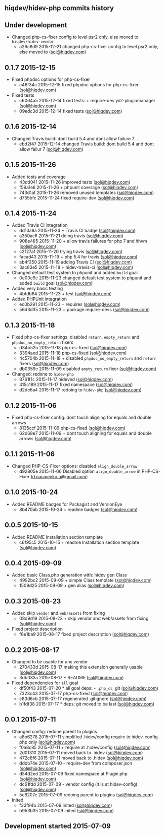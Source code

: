 hiqdev/hidev-php commits history
--------------------------------

## Under development

- Changed php-cs-fixer config to level psr2 only, else moved to `hiqdev/hidev-vendor`
    - a26c8d9 2015-12-21 changed php-cs-fixer config to level psr2 only, else moved to (sol@hiqdev.com)

## 0.1.7 2015-12-15

- Fixed phpdoc options for php-cs-fixer
    - c48f34c 2015-12-15 fixed phpdoc options for php-cs-fixer (sol@hiqdev.com)
- Fixed tests
    - c6064a5 2015-12-14 fixed tests: + require-dev yii2-pluginmanager (sol@hiqdev.com)
    - 09edc3d 2015-12-14 fixed tests (sol@hiqdev.com)

## 0.1.6 2015-12-14

- Changed Travis build: dont build 5.4 and dont allow failure 7
    - ebd2f47 2015-12-14 changed Travis build: dont build 5.4 and dont allow failur 7 (sol@hiqdev.com)

## 0.1.5 2015-11-26

- Added tests and coverage
    - 43dd041 2015-11-26 improved tests (sol@hiqdev.com)
    - f59a1e8 2015-11-26 + phpunit coverage (sol@hiqdev.com)
    - 743d1af 2015-11-26 removed unused templates (sol@hiqdev.com)
    - d755bfc 2015-11-24 fixed require-dev (sol@hiqdev.com)

## 0.1.4 2015-11-24

- Added Travis CI integration
    - dd13a9a 2015-11-24 + Travis CI badge (sol@hiqdev.com)
    - a350ac8 2015-11-21 doing travis (sol@hiqdev.com)
    - 908e485 2015-11-20 + allow travis failures for php 7 and hhvm (sol@hiqdev.com)
    - c2127af 2015-11-20 trying travis (sol@hiqdev.com)
    - facad43 2015-11-19 + php 5.4 for travis (sol@hiqdev.com)
    - ab4f350 2015-11-19 adding Travis CI (sol@hiqdev.com)
    - 3ac63e5 2015-11-18 + hidev-travis-ci (sol@hiqdev.com)
- Changed default test system to phpunit and added `build` goal
    - 0e00e9e 2015-11-23 changed default test system to phpunit and added `build` goal (sol@hiqdev.com)
- Added very basic testing
    - 4bfdb84 2015-11-23 + test (sol@hiqdev.com)
- Added PHPUnit integration
    - ec0b291 2015-11-23 + requires (sol@hiqdev.com)
    - 56d3d35 2015-11-23 + package require-devs (sol@hiqdev.com)

## 0.1.3 2015-11-18

- Fixed php-cs-fixer settings: disabled `return`, `empty_return` and `phpdoc_no_empty_return` fixers
    - d34b52b 2015-11-18 php-cs-fixed (sol@hiqdev.com)
    - 3394aed 2015-11-18 php-cs-fixed (sol@hiqdev.com)
    - 4c5704b 2015-11-18 + disabled `phpdoc_no_empty_return` and `return` fixers (sol@hiqdev.com)
    - db0359e 2015-11-09 disabled `empty_return` fixer (sol@hiqdev.com)
- Changed: redone to `hidev-php`
    - 8761f1c 2015-11-17 hideved (sol@hiqdev.com)
    - 415c189 2015-11-17 fixed namespace (sol@hiqdev.com)
    - d2de6a4 2015-11-17 redoing to `hidev-php` (sol@hiqdev.com)

## 0.1.2 2015-11-06

- Fixed php-cs-fixer config: dont touch aligning for equals and double arrows
    - 8135ccf 2015-11-09 php-cs-fixed (sol@hiqdev.com)
    - 62d68e7 2015-11-09 + dont touch aligning for equals and double arrows (sol@hiqdev.com)

## 0.1.1 2015-11-06

- Changed PHP-CS-Fixer options: disabled `align_double_arrow`
    - d92805e 2015-11-06 Disabled option `align_double_arrow` in PHP-CS-Fixer (d.naumenko.a@gmail.com)

## 0.1.0 2015-10-24

- Added README badges for Packagist and VersionEye
    - 8b470ab 2015-10-24 + readme badges (sol@hiqdev.com)

## 0.0.5 2015-10-15

- Added README Installation section template
    - c6f95c5 2015-10-15 + readme Installation section template (sol@hiqdev.com)

## 0.0.4 2015-09-09

- Added basic Class.php generation with: hidev gen Class
    - 4992bc2 2015-09-09 + simple Class template (sol@hiqdev.com)
    - 1509d25 2015-09-09 + gen alias (sol@hiqdev.com)

## 0.0.3 2015-08-23

- Added skip `vendor` and `web/assets` from fixing
    - 08d9d19 2015-08-23 + skip vendor and web/assets from fixing (sol@hiqdev.com)
- Fixed project description
    - f8e1ba9 2015-08-17 fixed project description (sol@hiqdev.com)

## 0.0.2 2015-08-17

- Changed to be usable for any vendor
    - 270433d 2015-08-17 making this extension generally usable (sol@hiqdev.com)
    - 3db083a 2015-08-17 * README (sol@hiqdev.com)
- Fixed dependencies for `all` goal
    - df50f43 2015-07-20 * all goal deps: - `.php_cs`, git (sol@hiqdev.com)
    - 7323c43 2015-07-17 php-cs-fixed (sol@hiqdev.com)
    - c83d6cb 2015-07-17 regenerated .gitignore (sol@hiqdev.com)
    - b1fdf38 2015-07-17 * deps: git moved to be last (sol@hiqdev.com)

## 0.0.1 2015-07-11

- Changed config: redone parent to plugins
    - a8b6278 2015-07-11 simplified .hidev/config require to hidev-config-php only (sol@hiqdev.com)
    - f0a8c85 2015-07-11 + require at .hidev/config (sol@hiqdev.com)
    - 2d01310 2015-07-11 moved back to .hidev (sol@hiqdev.com)
    - 472c6f6 2015-07-11 moved back to .hidev (sol@hiqdev.com)
    - dddb74e 2015-07-10 - require-dev from composer.json (sol@hiqdev.com)
    - d54d2ed 2015-07-09 fixed namespace at Plugin.php (sol@hiqdev.com)
    - dc61fdd 2015-07-09 - vendor config (it is at hidev-config) (sol@hiqdev.com)
    - 5c8207c 2015-07-09 redoing parent to plugins (sol@hiqdev.com)
- Inited
    - f33f94b 2015-07-09 inited (sol@hiqdev.com)
    - b953b35 2015-07-09 inited (sol@hiqdev.com)

## Development started 2015-07-09

